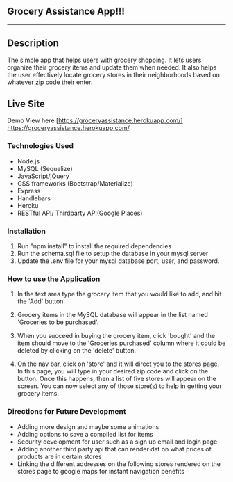 
## Grocery Assistance App!!!
<hr>

## Description
The simple app that helps users with grocery shopping. It lets users organize their grocery items and update them when needed. It also helps the user effectively locate grocery stores in their neighborhoods based on whatever zip code their enter.

## Live Site

Demo View here [https://groceryassistance.herokuapp.com/] https://groceryassistance.herokuapp.com/



### Technologies Used

* Node.js
* MySQL (Sequelize)
* JavaScript/jQuery
* CSS frameworks (Bootstrap/Materialize)
* Express
* Handlebars
* Heroku 
* RESTful API/ Thirdparty API(Google Places)


### Installation

1. Run "npm install" to install the required dependencies
2. Run the schema.sql file to setup the database in your mysql server
3. Update the .env file for your mysql database port, user, and password.



### How to use the Application

1. In the text area type the grocery item that you would like to add, and hit the 'Add' button.

2. Grocery items in the MySQL database will appear in the list named 'Groceries to be purchased'.


3. When you succeed in buying the grocery item, click 'bought' and the item should move to the 'Groceries purchased'     column where it could be deleted by clicking on the 'delete' button.

4. On the nav bar, click on 'store' and it will direct you to the stores page. In this page, you will type in your desired zip code and click on the button. Once this happens, then a list of five stores will appear on the screen. You can now select any of those store(s) to help in getting your grocery items.


### Directions for Future Development

* Adding more design and maybe some animations 
* Adding options to save a compiled list for items
* Security development for user such as a sign up email and login page
* Adding another third party api that can render dat on what prices of products are in certain stores
* Linking the different addresses on the following stores rendered on the stores page to google maps for instant navigation benefits


